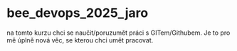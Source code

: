 # bee_devops_2025_jaro

na tomto kurzu chci se naučit/poruzumět práci s GITem/Githubem.
Je to pro mě úplně nová věc, se kterou chci umět pracovat.
